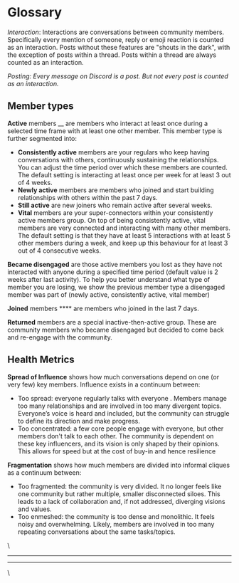 # Glossary

_Interaction_: Interactions are conversations between community members. Specifically every mention of someone, reply or emoji reaction is counted as an interaction. Posts without these features are "shouts in the dark", with the exception of posts within a thread. Posts within a thread are always counted as an interaction.

_Posting: Every message on Discord is a post. But not every post is counted as an interaction._

## Member types

**Active** members __ are members who interact at least once during a selected time frame with at least one other member. This member type is further segmented into:

* **Consistently active** members  are your regulars who keep having conversations with others, continuously sustaining the relationships. You can adjust the time period over which these members are counted. The default setting is interacting at least once per week for at least 3 out of 4 weeks.&#x20;
* **Newly active** members are members who joined and start building relationships with others within the past 7 days.&#x20;
* **Still active** are new joiners who remain active after several weeks.&#x20;
* **Vital** members are your super-connectors within your consistently active members group. On top of being consistently active, vital members are very connected and interacting with many other members. The default setting is that they have at least 5 interactions with at least 5 other members during a week, and keep up this behaviour for at least 3 out of 4 consecutive weeks.

**Became disengaged** are those active members you lost as they have not interacted with anyone during a specified time period (default value is 2 weeks after last activity). To help you better understand what type of member you are losing, we show the previous member type a disengaged member was part of (newly active, consistently active, vital member)

**Joined** members **** are members who joined in the last 7 days.

**Returned** members are a special inactive-then-active group. These are community members who became disengaged but decided to come back and re-engage with the community.

## Health Metrics

**Spread of Influence** shows how much conversations depend on one (or very few) key members. Influence exists in a continuum between:

* Too spread: everyone regularly talks with everyone . Members manage too many relationships and are involved in too many divergent topics. Everyone’s voice is heard and included, but the community can struggle to define its direction and make progress.
* Too concentrated: a few core people engage with everyone, but other members don't talk to each other. The community is dependent on these key influencers, and its vision is only shaped by their opinions. This allows for speed but at the cost of buy-in and hence resilience

**Fragmentation** shows how much members are divided into informal cliques as a continuum between:

* Too fragmented: the community is very divided. It no longer feels like one community but rather multiple, smaller disconnected siloes. This leads to a lack of collaboration and, if not addressed, diverging visions and values.
* Too enmeshed: the community is too dense and monolithic. It feels noisy and overwhelming. Likely, members are involved in too many repeating conversations about the same tasks/topics.

\


****

****



\
